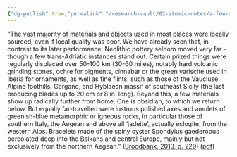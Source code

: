 ```yaml
---
{"dg-publish":true,"permalink":"/research-vault/02-atomic-notes/a-few-unique-materials-help-trace-how-far-neolithic-peoples-could-travel-and-trade-pottery-remained-local-but-obsidian-axes-and-precious-stones-traveled-further/"}
---
```


“The vast majority of materials and objects used in most places were locally sourced, even if local quality was poor. We have already seen that, in contrast to its later performance, Neolithic pottery seldom moved very far – though a few trans-Adriatic instances stand out. Certain prized things were regularly displaced over 50-100 km (30-60 miles), notably hard volcanic grinding stones, ochre for pigments, cinnabar or the green variscite used in Iberia for ornaments, as well as fine flints, such as those of the Vaucluse, Alpine foothills, Gargano, and Hyblaean massif of southeast Sicily (the last producing blades up to 20 cm or 8 in. long). Beyond this, a few materials show up radically further from home. One is obsidian, to which we return below. But equally far-travelled were lustrous polished axes and amulets of greenish-blue metamorphic or igneous rocks, in particular those of southern Italy, the Aegean and above all ‘jadeite’, actually eclogite, from the western Alps. Bracelets made of the spiny oyster Spondylus gaederopus percolated deep into the Balkans and central Europe, mainly but not exclusively from the northern Aegean.” ([Broodbank, 2013, p. 229](zotero://select/library/items/IR54JIQG)) ([pdf](zotero://open-pdf/library/items/85K7BT2G?page=215&annotation=MKR7ATZ7))